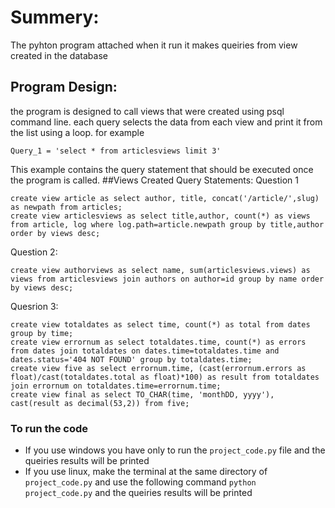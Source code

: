 # Summery:
The pyhton program attached when it run it makes queiries from view created in the database
## Program Design:
the program is designed to call views that were created using psql command line.
each query selects the data from each view and print it from the list using a loop.
for example
```
Query_1 = 'select * from articlesviews limit 3'
```
This example contains the query statement that should be executed once the program is called.
##Views Created Query Statements:
Question 1
```
create view article as select author, title, concat('/article/',slug) as newpath from articles;
create view articlesviews as select title,author, count(*) as views from article, log where log.path=article.newpath group by title,author order by views desc;
```

Question 2:
```
create view authorviews as select name, sum(articlesviews.views) as views from articlesviews join authors on author=id group by name order by views desc;
```

Quesrion 3:
```create view dates as select status, cast(time as DATE) from log;
create view totaldates as select time, count(*) as total from dates group by time;
create view errornum as select totaldates.time, count(*) as errors from dates join totaldates on dates.time=totaldates.time and dates.status='404 NOT FOUND' group by totaldates.time;
create view five as select errornum.time, (cast(errornum.errors as float)/cast(totaldates.total as float)*100) as result from totaldates join errornum on totaldates.time=errornum.time;
create view final as select TO_CHAR(time, 'monthDD, yyyy'), cast(result as decimal(53,2)) from five;
```

### To run the code
- If you use windows you have only to run the `project_code.py` file and the queiries results will be printed
- If you use linux, make the terminal at the same directory of `project_code.py` and use the following command `python project_code.py` and the queiries results will be printed
